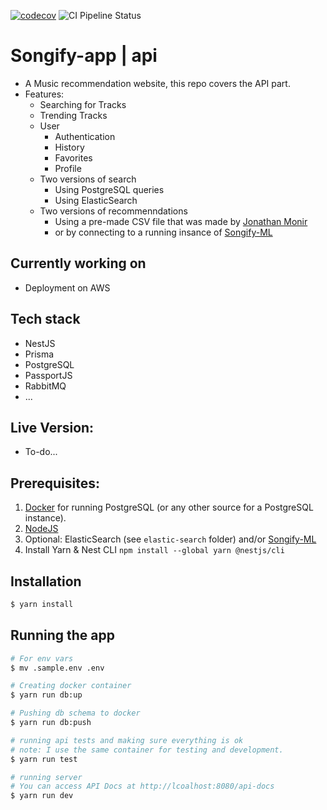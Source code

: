[![codecov](https://codecov.io/gh/G0maa/songify-app/branch/master/graph/badge.svg?token=LULJAISO7Y)](https://codecov.io/gh/G0maa/songify-app)
![CI Pipeline Status](https://github.com/g0maa/songify-app/actions/workflows/ci.yml/badge.svg)

# Songify-app | api

- A Music recommendation website, this repo covers the API part.
- Features:
  - Searching for Tracks
  - Trending Tracks
  - User
    - Authentication
    - History
    - Favorites
    - Profile
  - Two versions of search
    - Using PostgreSQL queries
    - Using ElasticSearch
  - Two versions of recommenndations
    - Using a pre-made CSV file that was made by [Jonathan Monir](https://github.com/Jonathan-Monir)
    - or by connecting to a running insance of [Songify-ML](https://github.com/G0maa/songify-ml/)

## Currently working on

- Deployment on AWS

## Tech stack

- NestJS
- Prisma
- PostgreSQL
- PassportJS
- RabbitMQ
- ...

## Live Version:

- To-do...

## Prerequisites:

1. [Docker](https://www.docker.com/) for running PostgreSQL (or any other source for a PostgreSQL instance).
2. [NodeJS](https://nodejs.org/en)
3. Optional: ElasticSearch (see `elastic-search` folder) and/or [Songify-ML](https://github.com/G0maa/songify-ml/)
4. Install Yarn & Nest CLI `npm install --global yarn @nestjs/cli`

## Installation

```bash
$ yarn install
```

## Running the app

```bash
# For env vars
$ mv .sample.env .env

# Creating docker container
$ yarn run db:up

# Pushing db schema to docker
$ yarn run db:push

# running api tests and making sure everything is ok
# note: I use the same container for testing and development.
$ yarn run test

# running server
# You can access API Docs at http://lcoalhost:8080/api-docs
$ yarn run dev
```
